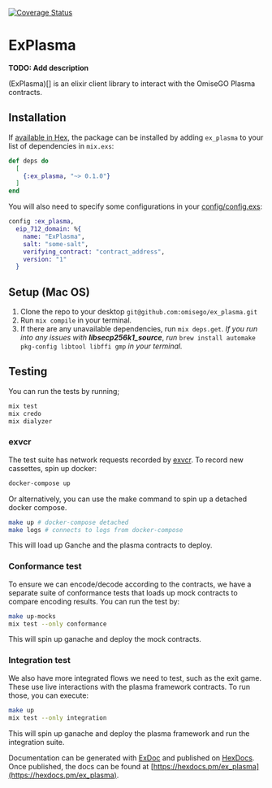 [![Coverage Status](https://coveralls.io/repos/github/omisego/ex_plasma/badge.svg?branch=master)](https://coveralls.io/github/omisego/ex_plasma?branch=master)

# ExPlasma

**TODO: Add description**

(ExPlasma)[] is an elixir client library to interact with the OmiseGO Plasma contracts.

## Installation

If [available in Hex](https://hex.pm/docs/publish), the package can be installed
by adding `ex_plasma` to your list of dependencies in `mix.exs`:

```elixir
def deps do
  [
    {:ex_plasma, "~> 0.1.0"}
  ]
end
```

You will also need to specify some configurations in your [config/config.exs]():

```elixir
config :ex_plasma,
  eip_712_domain: %{
    name: "ExPlasma",
    salt: "some-salt",
    verifying_contract: "contract_address",
    version: "1"
  }
```

## Setup (Mac OS)

1. Clone the repo to your desktop `git@github.com:omisego/ex_plasma.git`
2. Run `mix compile` in your terminal.
3. If there are any unavailable dependencies, run `mix deps.get`.
*If you run into any issues with* ***libsecp256k1_source***, *run* `brew install automake pkg-config libtool libffi gmp` *in your terminal.* 

## Testing


You can run the tests by running;

```sh
mix test
mix credo
mix dialyzer
```

### exvcr

The test suite has network requests recorded by [exvcr](). To record new cassettes, spin up docker:

```sh
docker-compose up
```

Or alternatively, you can use the make command to spin up a detached docker compose.

```sh
make up # docker-compose detached
make logs # connects to logs from docker-compose
```

This will load up Ganche and the plasma contracts to deploy.


### Conformance test

To ensure we can encode/decode according to the contracts, we have a separate suite of conformance tests that
loads up mock contracts to compare encoding results. You can run the test by:

```sh
make up-mocks
mix test --only conformance
```

This will spin up ganache and deploy the mock contracts.

### Integration test

We also have more integrated flows we need to test, such as the exit game. These use live interactions with
the plasma framework contracts. To run those, you can execute:

```sh
make up
mix test --only integration
```

This will spin up ganache and deploy the plasma framework and run the integration suite.

Documentation can be generated with [ExDoc](https://github.com/elixir-lang/ex_doc)
and published on [HexDocs](https://hexdocs.pm). Once published, the docs can
be found at [https://hexdocs.pm/ex_plasma](https://hexdocs.pm/ex_plasma).
